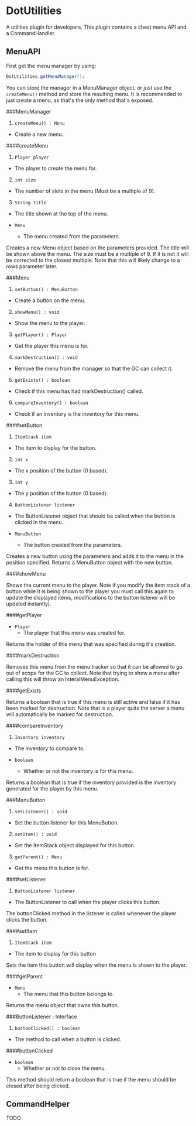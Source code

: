 DotUtilities
=
A utilities plugin for developers. This plugin contains a chest menu API and a CommandHandler.



MenuAPI
-

First get the menu manager by using:
```java
DotUtilities.getMenuManager();
```

You can store the manager in a MenuManager object, or just use the `createMenu()` method and store the resulting menu. It is recommended to just create a menu, as that's the only method that's exposed.

###MenuManager
1. `createMenu() : Menu`
  * Create a new menu.

####createMenu
1. `Player player`
  * The player to create the menu for.
2. `int size`
  * The number of slots in the menu (Must be a multiple of 9).
3. `String title`
  * The title shown at the top of the menu.

* `Menu`
  * The menu created from the parameters.

Creates a new Menu object based on the parameters provided. The title will be shown above the menu. The size must be a multiple of 9. If it is not it will be corrected to the closest multiple. Note that this will likely change to a rows parameter later.



###Menu
1. `setButton() : MenuButton`
  * Create a button on the menu.
2. `showMenu() : void`
  * Show the menu to the player.
3. `getPlayer() : Player`
  * Get the player this menu is for.
4. `markDestruction() : void`
  * Remove the menu from the manager so that the GC can collect it.
5. `getExists() : boolean`
  * Check if this menu has had markDestruction() called.
6. `compareInventory() : boolean`
  * Check if an inventory is the inventory for this menu.


####setButton
1. `ItemStack item`
  * The item to display for the button.
2. `int x`
  * The x position of the button (0 based).
3. `int y`
  * The y position of the button (0 based).
4. `ButtonListener listener`
  * The ButtonListener object that should be called when the button is clicked in the menu.

* `MenuButton`
  * The button created from the parameters.

Creates a new button using the parameters and adds it to the menu in the position specified. Returns a MenuButton object with the new button.

####showMenu

Shows the current menu to the player. Note if you modify the item stack of a button while it is being shown to the player you must call this again to update the displayed items, modifications to the button listener will be updated instantly).

####getPlayer
* `Player`
  * The player that this menu was created for.

Returns the holder of this menu that was specified during it's creation.

####markDestruction

Removes this menu from the menu tracker so that it can be allowed to go out of scope for the GC to collect. Note that trying to show a menu after calling this will throw an InteralMenuException.

####getExists

Returns a boolean that is true if this menu is still active and false if it has been marked for destruction. Note that is a player quits the server a menu will automatically be marked for destruction.

####compareInventory
1. `Inventory inventory`
  * The inventory to compare to.

* `boolean`
  * Whether or not the inventory is for this menu.

Returns a boolean that is true if the inventory provided is the inventory generated for the player by this menu.



###MenuButton
1. `setListener() : void`
  * Set the button listener for this MenuButton.
2. `setItem() : void`
  * Set the ItemStack object displayed for this button.
3. `getParent() : Menu`
  * Get the menu this button is for.


####setListener
1. `ButtonListener listener`
  * The ButtonListener to call when the player clicks this button.

The buttonClicked method in the listener is called whenever the player clicks the button.

####setItem
1. `ItemStack item`
  * The item to display for this button

Sets the item this button will display when the menu is shown to the player.

####getParent
* `Menu`
  * The menu that this button belongs to.

Returns the menu object that owns this button.



###ButtonListener : Interface
1. `buttonClicked() : boolean`
  * The method to call when a button is clicked.


####buttonClicked
* `boolean`
  * Whether or not to close the menu.

This method should return a boolean that is true if the menu should be closed after being clicked.




CommandHelper
-

TODO
